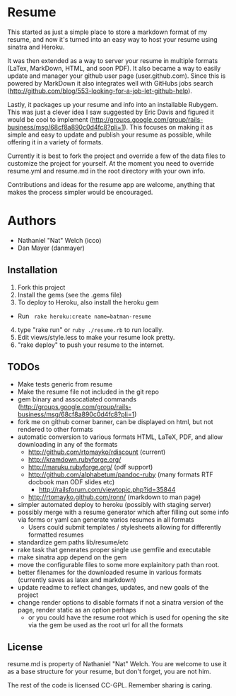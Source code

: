 # Resume

This started as just a simple place to store a markdown format of my resume,
and now it's turned into an easy way to host your resume using sinatra and
Heroku.

It was then extended as a way to server your resume in multiple formats (LaTex, MarkDown, HTML, and soon PDF).
It also became a way to easily update and manager your github user page (user.github.com). Since this is powered by
MarkDown it also integrates well with GitHubs jobs search (http://github.com/blog/553-looking-for-a-job-let-github-help).

Lastly, it packages up your resume and info into an installable Rubygem. This was just a clever idea I saw suggested by
 Eric Davis and figured it would be cool to implement (http://groups.google.com/group/rails-business/msg/68cf8a890c0d4fc8?pli=1).
This focuses on making it as simple and easy to update and publish your resume as possible, while offering it in a variety of formats.

Currently it is best to fork the project and override a few of the data files to customize the project for yourself.
At the moment you need to override resume.yml and resume.md in the root directory with your own info.

Contributions and ideas for the resume app are welcome, anything that makes the process simpler would be encouraged.

# Authors

* Nathaniel "Nat" Welch (icco)
* Dan Mayer (danmayer)

## Installation

 1. Fork this project
 2. Install the gems (see the .gems file)
 3. To deploy to Heroku, also install the heroku gem
   * Run ` rake heroku:create name=batman-resume`
 4. type "rake run" or `ruby ./resume.rb` to run locally. 
 5. Edit views/style.less to make your resume look pretty.
 6. "rake deploy" to push your resume to the internet.

## TODOs

* Make tests generic from resume
* Make the resume file not included in the git repo
* gem binary and assocatiated commands (http://groups.google.com/group/rails-business/msg/68cf8a890c0d4fc8?pli=1)
* fork me on github corner banner, can be displayed on html, but not rendered to other formats
* automatic conversion to various formats HTML, LaTeX, PDF, and allow downloading in any of the formats
  * http://github.com/rtomayko/rdiscount (current)
  * http://kramdown.rubyforge.org/
  * http://maruku.rubyforge.org/ (pdf support)
  * http://github.com/alphabetum/pandoc-ruby (many formats RTF docbook man ODF slides etc)
    * http://railsforum.com/viewtopic.php?id=35844
  * http://rtomayko.github.com/ronn/ (markdown to man page)
* simpler automated deploy to heroku (possibly with staging server)
* possibly merge with a resume generator which after filling out some info via forms or yaml can generate varios resumes in all formats
  * Users could submit templates / stylesheets allowing for differently formatted resumes
* standardize gem paths lib/resume/etc
* rake task that generates proper single use gemfile and executable
* make sinatra app depend on the gem
* move the configurable files to some more explainitory path than root. 
* better filenames for the downloaded resume in various formats (currently saves as latex and markdown)
* update readme to reflect changes, updates, and new goals of the project
* change render options to disable formats if not a sinatra version of the page, render static as an option perhaps
  * or you could have the resume root which is used for opening the site via the gem be used as the root url for all the formats

## License

resume.md is property of Nathaniel "Nat" Welch. You are welcome to use it as a
base structure for your resume, but don't forget, you are not him.

The rest of the code is licensed CC-GPL. Remember sharing is caring.
